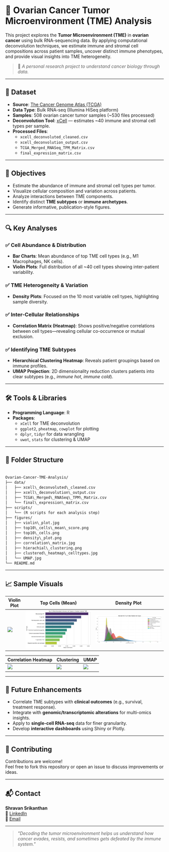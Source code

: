 # 🧬 Ovarian Cancer Tumor Microenvironment (TME) Analysis

This project explores the **Tumor Microenvironment (TME)** in **ovarian cancer** using bulk RNA-sequencing data. By applying computational deconvolution techniques, we estimate immune and stromal cell compositions across patient samples, uncover distinct immune phenotypes, and provide visual insights into TME heterogeneity.

> 🧪 *A personal research project to understand cancer biology through data.*

---

## 📁 Dataset

- **Source**: [The Cancer Genome Atlas (TCGA)](https://portal.gdc.cancer.gov/)
- **Data Type**: Bulk RNA-seq (Illumina HiSeq platform)
- **Samples**: 508 ovarian cancer tumor samples (~530 files processed)
- **Deconvolution Tool**: [xCell](https://xcell.ucsf.edu/) — estimates ~40 immune and stromal cell types per sample.
- **Processed Files**:
  - `xcell_deconvoluted_cleaned.csv`
  - `xcell_deconvolution_output.csv`
  - `TCGA_Merged_RNASeq_TPM_Matrix.csv`
  - `final_expression_matrix.csv`

---

## 🧾 Objectives

- Estimate the abundance of immune and stromal cell types per tumor.
- Visualize cellular composition and variation across patients.
- Analyze interactions between TME components.
- Identify distinct **TME subtypes** or **immune archetypes**.
- Generate informative, publication-style figures.

---

## 🔍 Key Analyses

### ✅ Cell Abundance & Distribution
- **Bar Charts**: Mean abundance of top TME cell types (e.g., M1 Macrophages, NK cells).
- **Violin Plots**: Full distribution of all ~40 cell types showing inter-patient variability.

### ✅ TME Heterogeneity & Variation
- **Density Plots**: Focused on the 10 most variable cell types, highlighting sample diversity.

### ✅ Inter-Cellular Relationships
- **Correlation Matrix (Heatmap)**: Shows positive/negative correlations between cell types—revealing cellular co-occurrence or mutual exclusion.

### ✅ Identifying TME Subtypes
- **Hierarchical Clustering Heatmap**: Reveals patient groupings based on immune profiles.
- **UMAP Projection**: 2D dimensionality reduction clusters patients into clear subtypes (e.g., *immune hot*, *immune cold*).

---

## 🛠️ Tools & Libraries

- **Programming Language**: R
- **Packages**:
  - `xCell` for TME deconvolution
  - `ggplot2`, `pheatmap`, `cowplot` for plotting
  - `dplyr`, `tidyr` for data wrangling
  - `uwot`, `stats` for clustering & UMAP

---

## 📁 Folder Structure

```

Ovarian-Cancer-TME-Analysis/
├── data/
│   ├── xcell\_deconvoluted\_cleaned.csv
│   ├── xcell\_deconvolution\_output.csv
│   ├── TCGA\_Merged\_RNASeq\_TPM\_Matrix.csv
│   └── final\_expression\_matrix.csv
├── scripts/
│   └── (R scripts for each analysis step)
├── figures/
│   ├── violin\_plot.jpg
│   ├── top10\_cells\_mean\_score.png
│   ├── top10\_cells.png
│   ├── density\_plot.png
│   ├── correlation\_matrix.jpg
│   ├── hierachial\_clustering.png
│   ├── clustered\_heatmap\_celltypes.jpg
│   └── UMAP.jpg
└── README.md

```

---

## 📈 Sample Visuals

| Violin Plot | Top Cells (Mean) | Density Plot |
|-------------|------------------|---------------|
| ![](violin_plot.jpg) | ![](top10_cells.png) | ![](density_plot.png) |

| Correlation Heatmap | Clustering | UMAP |
|---------------------|------------|------|
| ![](correlation_matrix.jpg) | ![](clustered_heatmap_celltypes.jpg) | ![](UMAP.jpg) |

---

## 📌 Future Enhancements

- Correlate TME subtypes with **clinical outcomes** (e.g., survival, treatment response).
- Integrate with **genomic/transcriptomic alterations** for multi-omics insights.
- Apply to **single-cell RNA-seq** data for finer granularity.
- Develop **interactive dashboards** using Shiny or Plotly.

---

## 🤝 Contributing

Contributions are welcome!  
Feel free to fork this repository or open an issue to discuss improvements or ideas.

---

## 📬 Contact

**Shravan Srikanthan**  
🔗 [LinkedIn](https://www.linkedin.com/in/shravan-s-7b53a494/)  
📧 [Email](mailto:shravan0601200@gmail.com)

---

> *"Decoding the tumor microenvironment helps us understand how cancer evades, resists, and sometimes gets defeated by the immune system."*
```

